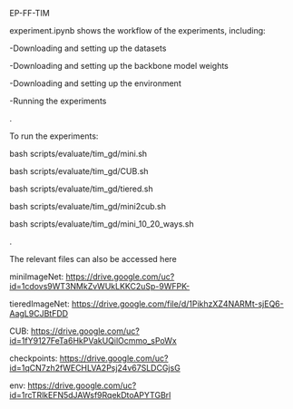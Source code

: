 EP-FF-TIM

experiment.ipynb shows the workflow of the experiments, including:

-Downloading and setting up the datasets

-Downloading and setting up the backbone model weights

-Downloading and setting up the environment

-Running the experiments

.

To run the experiments:

bash scripts/evaluate/tim_gd/mini.sh

bash scripts/evaluate/tim_gd/CUB.sh

bash scripts/evaluate/tim_gd/tiered.sh

bash scripts/evaluate/tim_gd/mini2cub.sh

bash scripts/evaluate/tim_gd/mini_10_20_ways.sh

.

The relevant files can also be accessed here

miniImageNet: https://drive.google.com/uc?id=1cdovs9WT3NMkZvWUkLKKC2uSp-9WFPK-

tieredImageNet: https://drive.google.com/file/d/1PikhzXZ4NARMt-sjEQ6-AagL9CJBtFDD

CUB: https://drive.google.com/uc?id=1fY9127FeTa6HkPVakUQilOcmmo_sPoWx

checkpoints: https://drive.google.com/uc?id=1qCN7zh2fWECHLVA2Psj24v67SLDCGjsG

env: https://drive.google.com/uc?id=1rcTRlkEFN5dJAWsf9RqekDtoAPYTGBrl
